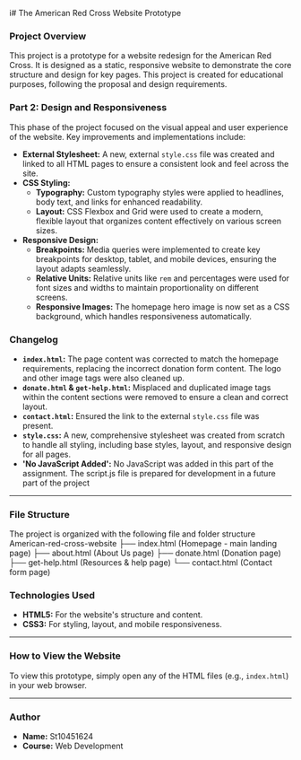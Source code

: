 i# The American Red Cross Website Prototype

### Project Overview

This project is a prototype for a website redesign for the American Red Cross. It is designed as a static, responsive website to demonstrate the core structure and design for key pages. This project is created for educational purposes, following the proposal and design requirements.

### Part 2: Design and Responsiveness

This phase of the project focused on the visual appeal and user experience of the website. Key improvements and implementations include:

* **External Stylesheet:** A new, external `style.css` file was created and linked to all HTML pages to ensure a consistent look and feel across the site.
* **CSS Styling:**
    * **Typography:** Custom typography styles were applied to headlines, body text, and links for enhanced readability.
    * **Layout:** CSS Flexbox and Grid were used to create a modern, flexible layout that organizes content effectively on various screen sizes.
* **Responsive Design:**
    * **Breakpoints:** Media queries were implemented to create key breakpoints for desktop, tablet, and mobile devices, ensuring the layout adapts seamlessly.
    * **Relative Units:** Relative units like `rem` and percentages were used for font sizes and widths to maintain proportionality on different screens.
    * **Responsive Images:** The homepage hero image is now set as a CSS background, which handles responsiveness automatically.

### Changelog

* **`index.html`:** The page content was corrected to match the homepage requirements, replacing the incorrect donation form content. The logo and other image tags were also cleaned up.
* **`donate.html` & `get-help.html`:** Misplaced and duplicated image tags within the content sections were removed to ensure a clean and correct layout.
* **`contact.html`:** Ensured the link to the external `style.css` file was present.
* **`style.css`:** A new, comprehensive stylesheet was created from scratch to handle all styling, including base styles, layout, and responsive design for all pages.
* **'No JavaScript Added':** No JavaScript was added in this part of the assignment. The script.js file is prepared for development in a future part of the project

---

### File Structure

The project is organized with the following file and folder structure
American-red-cross-website
├── index.html              (Homepage - main landing page)
├── about.html              (About Us page)
├── donate.html             (Donation page)
├── get-help.html           (Resources & help page)
└── contact.html            (Contact form page)

### Technologies Used

* **HTML5:** For the website's structure and content.
* **CSS3:** For styling, layout, and mobile responsiveness.

---

### How to View the Website

To view this prototype, simply open any of the HTML files (e.g., `index.html`) in your web browser.

---

### Author

* **Name:** St10451624
* **Course:** Web Development













